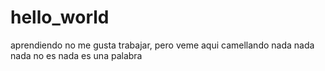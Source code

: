 # hello_world
aprendiendo
no me gusta trabajar, pero veme aqui camellando
nada nada nada no es nada es una palabra
